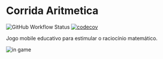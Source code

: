 # Corrida Aritmetica

![GitHub Workflow Status](https://img.shields.io/github/workflow/status/lincolncpp/corrida_aritmetica/Java%20CI%20with%20Gradle)
[![codecov](https://codecov.io/gh/lincolncpp/corrida_aritmetica/branch/master/graph/badge.svg)](https://codecov.io/gh/lincolncpp/corrida_aritmetica)

Jogo mobile educativo para estimular o raciocínio matemático.

![in game](https://i.ibb.co/Z8zFMYs/InGame.png)

